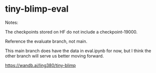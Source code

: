 # tiny-blimp-eval

Notes: 

The checkpoints stored on HF do not include a checkpoint-19000. 

Reference the evaluate branch, not main.

This main branch does have the data in eval.ipynb for now, but I think the other branch will serve us better moving forward.

https://wandb.ai/ling380/tiny-blimp

